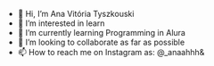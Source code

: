 - 👋 Hi, I’m Ana Vitória Tyszkouski
- 👀 I’m interested in learn
- 🌱 I’m currently learning Programming in Alura
- 💞️ I’m looking to collaborate as far as possible
- 📫 How to reach me on Instagram as: @_anaahhh&

<!---
Tyszkouski/Tyszkouski is a ✨ special ✨ repository because its `README.md` (this file) appears on your GitHub profile.
You can click the Preview link to take a look at your changes.
--->

